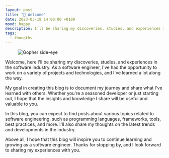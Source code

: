 ```yaml
---
layout: post
title: "👋 Welcome"
date: 2023-03-19 14:00:00 +0100
mood: happy
description: I'll be sharing my discoveries, studies, and experiences in the software industry. As a software engineer
tags:
  - thougths
---
```


<figure class="aligncenter">
    <img src="{{ "images/code-banner.png" | absolute_url }}" alt="Gopher side-eye" />
</figure>

Welcome, here I'll be sharing my discoveries, studies, and experiences in the software industry. As a software engineer, I've had the opportunity to work on a variety of projects and technologies, and I've learned a lot along the way.

<!--more-->

My goal in creating this blog is to document my journey and share what I've learned with others. Whether you're a seasoned developer or just starting out, I hope that the insights and knowledge I share will be useful and valuable to you.

In this blog, you can expect to find posts about various topics related to software engineering, such as programming languages, frameworks, tools, best practices, and more. I'll also share my thoughts on the latest trends and developments in the industry.

Above all, I hope that this blog will inspire you to continue learning and growing as a software engineer. Thanks for stopping by, and I look forward to sharing my experiences with you.
